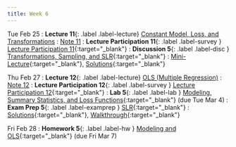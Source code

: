 ```yaml
---
title: Week 6
---
```


Tue Feb 25
: **Lecture 11**{: .label .label-lecture} [Constant Model, Loss, and Transformations](lecture/lec11)
    : [Note 11](https://ds100.org/course-notes/constant_model_loss_transformations/loss_transformations.html)
: **Lecture Participation 11**{: .label .label-survey } [Lecture Participation 11](https://app.sli.do/event/2wgBqMLv8RaVN8s5GQMrhf){:target="_blank"}
: **Discussion 5**{: .label .label-disc } [Transformations, Sampling, and SLR](https://drive.google.com/file/d/1_Bk_nsEdmXglnzznzmCprhYghQGd4iYr/view?usp=sharing){:target="_blank"}
    : [Mini-Lecture](https://www.youtube.com/watch?v=-KLgs84P4AE&list=PLQCcNQgUcDfoUXRtrHc9TUx2pBYNfToVN&index=5&pp=iAQBsAQB){:target="_blank"}, 
    [Solutions](https://drive.google.com/file/d/1RIYT0W3ZNjRcBcWfxEUd63vWMfe_W6wq/view?usp=sharing){:target="_blank"}

Thu Feb 27
: **Lecture 12**{: .label .label-lecture} [OLS (Multiple Regression)](lecture/lec12)
    : [Note 12](https://ds100.org/course-notes/ols/ols.html)
: **Lecture Participation 12**{: .label .label-survey } [Lecture Participation 12](https://app.sli.do/event/mn6jxumKzJZor2AWreyhKL){:target="_blank"}
: **Lab 5**{: .label .label-lab } [Modeling, Summary Statistics, and Loss Functions](https://data100.datahub.berkeley.edu/hub/user-redirect/git-pull?repo=https%3A%2F%2Fgithub.com%2FDS-100%2Fsp25-student&urlpath=lab%2Ftree%2Fsp25-student%2Flab%2Flab05%2Flab05.ipynb&branch=main){:target="_blank"} (due Tue Mar 4)
: **Exam Prep 5**{: .label .label-examprep } [SLR](https://drive.google.com/file/d/1ZHFVU8p_pN0k22gwbm4ZB6gnvEKL-Pqg/view?usp=sharing){:target="_blank"}
    : [Solutions](https://drive.google.com/file/d/1stSQlEXO4TcsJREVPMRFCcA8hviVTQ7C/view?usp=sharing){:target="_blank"},
    [Walkthrough](https://youtu.be/awxZWI_9yTA){:target="_blank"}

Fri Feb 28
: **Homework 5**{: .label .label-hw } [Modeling and OLS](https://drive.google.com/file/d/1EuuKBy20swgKq9MH-PK8bpwzYYNf8E6k/view?usp=drive_link){:target="_blank"} (due Fri Mar 7)